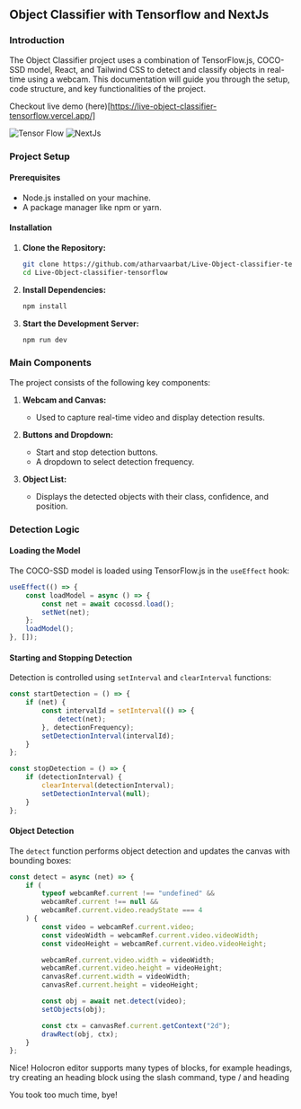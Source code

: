 ## Object Classifier with Tensorflow and NextJs

### Introduction

The Object Classifier project uses a combination of TensorFlow.js, COCO-SSD model, React, and Tailwind CSS to detect and classify objects in real-time using a webcam. This documentation will guide you through the setup, code structure, and key functionalities of the project.

Checkout live demo (here)[https://live-object-classifier-tensorflow.vercel.app/]

![Tensor Flow](https://www.gstatic.com/devrel-devsite/prod/vc5df62aff689c916c31b2ac1e49a7e8c5ecada1bb13dcdd68aaefb1e1e9b9ec0/tensorflow/images/lockup.svg)
![NextJs](https://assets.awwwards.com/awards/element/2022/09/6313eaf4b41bd275260216.png)

### Project Setup

#### Prerequisites

- Node.js installed on your machine.
- A package manager like npm or yarn.

#### Installation

1. **Clone the Repository:**

   ```sh
   git clone https://github.com/atharvaarbat/Live-Object-classifier-tensorflow.git
   cd Live-Object-classifier-tensorflow
   ```

2. **Install Dependencies:**

   ```sh
   npm install
   ```

3. **Start the Development Server:**

   ```sh
   npm run dev
   ```

### Main Components

The project consists of the following key components:

1. **Webcam and Canvas:**

   - Used to capture real-time video and display detection results.

2. **Buttons and Dropdown:**

   - Start and stop detection buttons.
   - A dropdown to select detection frequency.

3. **Object List:**

   - Displays the detected objects with their class, confidence, and position.

### Detection Logic

#### Loading the Model

The COCO-SSD model is loaded using TensorFlow.js in the `useEffect` hook:

```jsx
useEffect(() => {
    const loadModel = async () => {
        const net = await cocossd.load();
        setNet(net);
    };
    loadModel();
}, []);
```

#### Starting and Stopping Detection

Detection is controlled using `setInterval` and `clearInterval` functions:

```jsx
const startDetection = () => {
    if (net) {
        const intervalId = setInterval(() => {
            detect(net);
        }, detectionFrequency);
        setDetectionInterval(intervalId);
    }
};

const stopDetection = () => {
    if (detectionInterval) {
        clearInterval(detectionInterval);
        setDetectionInterval(null);
    }
};
```

#### Object Detection

The `detect` function performs object detection and updates the canvas with bounding boxes:

```jsx
const detect = async (net) => {
    if (
        typeof webcamRef.current !== "undefined" &&
        webcamRef.current !== null &&
        webcamRef.current.video.readyState === 4
    ) {
        const video = webcamRef.current.video;
        const videoWidth = webcamRef.current.video.videoWidth;
        const videoHeight = webcamRef.current.video.videoHeight;

        webcamRef.current.video.width = videoWidth;
        webcamRef.current.video.height = videoHeight;
        canvasRef.current.width = videoWidth;
        canvasRef.current.height = videoHeight;

        const obj = await net.detect(video);
        setObjects(obj);

        const ctx = canvasRef.current.getContext("2d");
        drawRect(obj, ctx);
    }
};
```

Nice! Holocron editor supports many types of blocks, for example headings, try creating an heading block using the slash command, type / and heading

You took too much time, bye!
